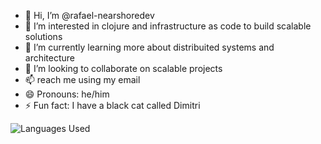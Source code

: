 - 👋 Hi, I’m @rafael-nearshoredev
- 👀 I’m interested in clojure and infrastructure as code to build scalable solutions
- 🌱 I’m currently learning more about distribuited systems and architecture
- 💞️ I’m looking to collaborate on scalable projects
- 📫 reach me using my email 
- 😄 Pronouns: he/him
- ⚡ Fun fact: I have a black cat called Dimitri

<!---
rafael-nearshoredev/rafael-nearshoredev is a ✨ special ✨ repository because its `README.md` (this file) appears on your GitHub profile.
You can click the Preview link to take a look at your changes.
--->

![Languages Used](https://raw.githubusercontent.com/rafael-nearshoredev/rafael-nearshoredev/main/language-stats.svg)
